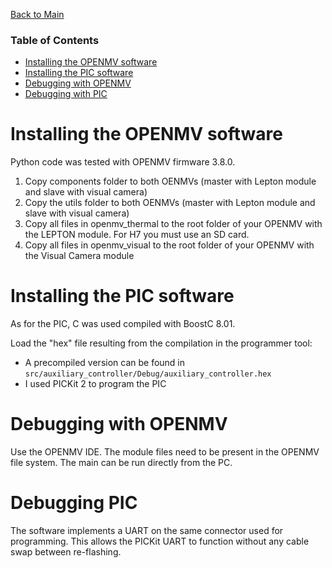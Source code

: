 [Back to Main](../README.md)

### Table of Contents  

- [Installing the OPENMV software](#installing_openmv_software)  
- [Installing the PIC software](#installing_pic_software)
- [Debugging with OPENMV](#debugging_openmv_software)
- [Debugging with PIC](#debugging_pic_software)

<a name="installing_openmv_software"/>

# Installing the OPENMV software

Python code was tested with OPENMV firmware 3.8.0.

1. Copy components folder to both OENMVs  (master with Lepton module and slave with visual camera)
1. Copy the utils folder to both OENMVs  (master with Lepton module and slave with visual camera)
1. Copy all files in openmv_thermal to the root folder of your OPENMV with the LEPTON module. For H7 you must use an SD card.
1. Copy all files in openmv_visual to the root folder of your OPENMV with the Visual Camera module

<a name="installing_pic_software"/>

# Installing the PIC software

As for the PIC, C was used compiled with BoostC 8.01.

Load the "hex" file resulting from the compilation in the programmer tool:
* A precompiled version can be found in `src/auxiliary_controller/Debug/auxiliary_controller.hex`
* I used PICKit 2 to program the PIC

<a name="debugging_openmv_software"/>

# Debugging with OPENMV

Use the OPENMV IDE. The module files need to be present in the OPENMV file system. The main can be run directly from the PC.

<a name="debugging_pic_software"/>

# Debugging PIC

The software implements a UART on the same connector used for programming. This allows the PICKit UART to function without any cable swap between re-flashing.
